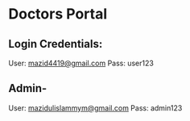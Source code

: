 # Doctors Portal

## Login Credentials:

User: mazid4419@gmail.com
Pass: user123

## Admin-

User: mazidulislammym@gmail.com
Pass: admin123
